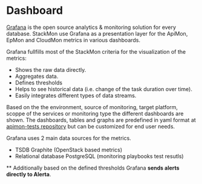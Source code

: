 # Dashboard

[Grafana](https://grafana.com/) is the open source analytics & monitoring
solution for every database. StackMon use Grafana as a presentation layer for
the ApiMon, EpMon and CloudMon metrics in various dashboards.

Grafana fullfills most of the StackMon criteria for the visualization of the
metrics:

 - Shows the raw data directly. 
 - Aggregates data. 
 - Defines thresholds
 - Helps to see historical data (i.e. change of the task duration over time). 
 - Easily integrates different types of data streams.

Based on the the environment, source of monitoring, target platform, scoppe of
the services or monitoring type the different dashboards are shown. The
dashboards, tables and graphs are predefined in yaml format at [apimon-tests
repository](https://github.com/stackmon/apimon-tests/tree/main/dashboards) but
can be customized for end user needs.

Grafana uses 2 main data sources for the metrics.
 - TSDB Graphite (OpenStack based metrics)
 - Relational database PostgreSQL (monitoring playbooks test resutls)

** Additionally based on the defined thresholds Grafana **sends alerts directly
to Alerta**.